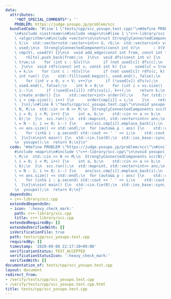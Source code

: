 ```yaml
---
data:
  attributes:
    '*NOT_SPECIAL_COMMENTS*': ''
    PROBLEM: https://judge.yosupo.jp/problem/scc
  bundledCode: "#line 1 \"tests/cpp/scc_yosupo.test.cpp\"\n#define PROBLEM \"https://judge.yosupo.jp/problem/scc\"\
    \n#include <iostream>\n#include <map>\n\n#line 1 \"c++-library/scc.cpp\"\n#include\
    \ <algorithm>\n#include <vector>\n\nstruct StronglyConnectedComponents {\n  int\
    \ V;\n  std::vector<std::vector<int>> G, rG;\n  std::vector<int> vs, cmp;\n  std::vector<bool>\
    \ used;\n\n  StronglyConnectedComponents(const int V)\n      : V(V), G(V), rG(V),\
    \ cmp(V), used(V) {}\n\n  void add_edge(const int from, const int to) {\n    G[from].push_back(to);\n\
    \    rG[to].push_back(from);\n  }\n\n  void dfs(const int v) {\n    used[v] =\
    \ true;\n    for (int c : G[v])\n      if (not used[c]) dfs(c);\n    vs.push_back(v);\n\
    \  }\n\n  void rdfs(const int v, const int k) {\n    used[v] = true;\n    cmp[v]\
    \ = k;\n    for (int c : rG[v])\n      if (not used[c]) rdfs(c, k);\n  }\n\n \
    \ int run() {\n    std::fill(used.begin(), used.end(), false);\n    vs.clear();\n\
    \    for (int v = 0; v < V; v++)\n      if (!used[v]) dfs(v);\n    std::fill(used.begin(),\
    \ used.end(), false);\n    int k = 0;\n    for (int i = vs.size() - 1; i >= 0;\
    \ i--)\n      if (!used[vs[i]]) rdfs(vs[i], k++);\n    return k;\n  }\n\n  std::vector<int>\
    \ create_order() {\n    std::vector<int> order(V);\n    for (std::size_t i = 0;\
    \ i < cmp.size(); i++) {\n      order[cmp[i]] = i;\n    }\n    return order;\n\
    \  }\n};\n#line 6 \"tests/cpp/scc_yosupo.test.cpp\"\n\nvoid yosupo() {\n  int\
    \ N, M;\n  std::cin >> N >> M;\n  StronglyConnectedComponents scc(N);\n  for (int\
    \ i = 0; i < M; i++) {\n    int a, b;\n    std::cin >> a >> b;\n    scc.add_edge(a,\
    \ b);\n  }\n  scc.run();\n  std::map<int, std::vector<int>> ans;\n  for (int i\
    \ = N - 1; i >= 0; i--) {\n    ans[scc.cmp[i]].emplace_back(i);\n  }\n  std::cout\
    \ << ans.size() << std::endl;\n  for (auto&& p : ans) {\n    std::cout << p.second.size();\n\
    \    for (int& i : p.second) std::cout << ' ' << i;\n    std::cout << std::endl;\n\
    \  }\n}\n\nint main() {\n  std::cin.tie(0);\n  std::ios_base::sync_with_stdio(false);\n\
    \n  yosupo();\n  return 0;\n}\n"
  code: "#define PROBLEM \"https://judge.yosupo.jp/problem/scc\"\n#include <iostream>\n\
    #include <map>\n\n#include \"c++-library/scc.cpp\"\n\nvoid yosupo() {\n  int N,\
    \ M;\n  std::cin >> N >> M;\n  StronglyConnectedComponents scc(N);\n  for (int\
    \ i = 0; i < M; i++) {\n    int a, b;\n    std::cin >> a >> b;\n    scc.add_edge(a,\
    \ b);\n  }\n  scc.run();\n  std::map<int, std::vector<int>> ans;\n  for (int i\
    \ = N - 1; i >= 0; i--) {\n    ans[scc.cmp[i]].emplace_back(i);\n  }\n  std::cout\
    \ << ans.size() << std::endl;\n  for (auto&& p : ans) {\n    std::cout << p.second.size();\n\
    \    for (int& i : p.second) std::cout << ' ' << i;\n    std::cout << std::endl;\n\
    \  }\n}\n\nint main() {\n  std::cin.tie(0);\n  std::ios_base::sync_with_stdio(false);\n\
    \n  yosupo();\n  return 0;\n}"
  dependsOn:
  - c++-library/scc.cpp
  extendedDependsOn:
  - icon: ':heavy_check_mark:'
    path: c++-library/scc.cpp
    title: c++-library/scc.cpp
  extendedRequiredBy: []
  extendedVerifiedWith: []
  isVerificationFile: true
  path: tests/cpp/scc_yosupo.test.cpp
  requiredBy: []
  timestamp: '2020-09-08 22:17:10+09:00'
  verificationStatus: TEST_ACCEPTED
  verificationStatusIcon: ':heavy_check_mark:'
  verifiedWith: []
documentation_of: tests/cpp/scc_yosupo.test.cpp
layout: document
redirect_from:
- /verify/tests/cpp/scc_yosupo.test.cpp
- /verify/tests/cpp/scc_yosupo.test.cpp.html
title: tests/cpp/scc_yosupo.test.cpp
---
```

